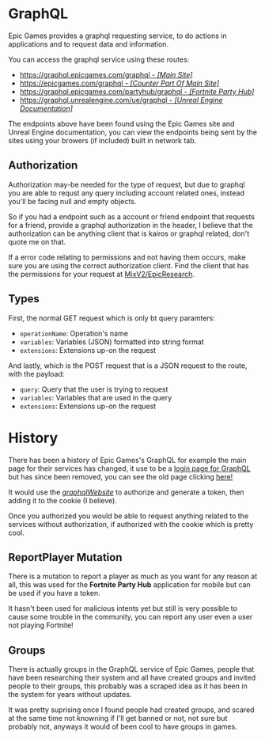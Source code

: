 # GraphQL

Epic Games provides a graphql requesting service, to do actions in applications and to request data and information.

You can access the graphql service using these routes:

- [https://graphql.epicgames.com/graphql - *[Main Site]*](https://graphql.epicgames.com/graphql)
- [https://epicgames.com/graphql - *[Counter Part Of Main Site]*](https://epicgames.com/graphql)
- [https://graphql.epicgames.com/partyhub/graphql - *[Fortnite Party Hub]*](https://graphql.epicgames.com/partyhub/graphql)
- [https://graphql.unrealengine.com/ue/graphql - *[Unreal Engine Documentation]*](https://graphql.unrealengine.com/ue/graphql)

The endpoints above have been found using the Epic Games site and Unreal Engine documentation, you can view the endpoints being sent by the sites using your browers (if included) built in network tab.

## Authorization
Authorization may-be needed for the type of request, but due to graphql you are able to requst any query including account related ones, instead you'll be facing null and empty objects.

So if you had a endpoint such as a account or friend endpoint that requests for a friend, provide a graphql authorization in the header, I believe that the authorization can be anything client that is kairos or graphql related, don't quote me on that.

If a error code relating to permissions and not having them occurs, make sure you are using the correct authorization client. Find the client that has the permissions for your request at [MixV2/EpicResearch](https://github.com/MixV2/EpicResearch/blob/master/docs/auth/auth_clients.md).

## Types
First, the normal GET request which is only bt query paramters:

- `operationName`: Operation's name
- `variables`: Variables (JSON) formatted into string format
- `extensions`: Extensions up-on the request

And lastly, which is the POST request that is a JSON request to the route, with the payload:

- `query`: Query that the user is trying to request
- `variables`: Variables that are used in the query
- `extensions`: Extensions up-on the request

# History
There has been a history of Epic Games's GraphQL for example the main page for their services has changed, it use to be a [login page for GraphQL](https://graphql.epicgames.com/) but has since been removed, you can see the old page clicking [here!](https://web.archive.org/web/20200208114405/https://graphql.epicgames.com/)

It would use the [*graphqlWebsite*](https://github.com/MixV2/EpicResearch/blob/master/docs/auth/permissions/319e1527d0be4457a1067829fc0ad86e.md) to authorize and generate a token, then adding it to the cookie (I believe).

Once you authorized you would be able to request anything related to the services without authorization, if authorized with the cookie which is pretty cool.

## ReportPlayer Mutation
There is a mutation to report a player as much as you want for any reason at all, this was used for the **Fortnite Party Hub** application for mobile but can be used if you have a token.

It hasn't been used for malicious intents yet but still is very possible to cause some trouble in the community, you can report any user even a user not playing Fortnite!

## Groups
There is actually groups in the GraphQL service of Epic Games, people that have been researching their system and all have created groups and invited people to their groups, this probably was a scraped idea as it has been in the system for years without updates.

It was pretty suprising once I found people had created groups, and scared at the same time not knowning if I'll get banned or not, not sure but probably not, anyways it would of been cool to have groups in games.
